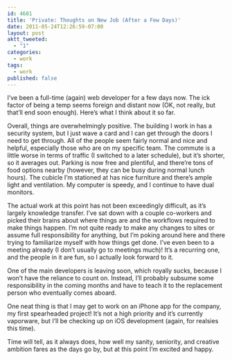 ```yaml
---
id: 4681
title: 'Private: Thoughts on New Job (After a Few Days)'
date: 2011-05-24T12:26:59-07:00
layout: post
aktt_tweeted:
  - "1"
categories:
  - work
tags:
  - work
published: false
---
```

I&#8217;ve been a full-time (again) web developer for a few days now. The ick factor of being a temp seems foreign and distant now (OK, not really, but that&#8217;ll end soon enough). Here&#8217;s what I think about it so far.

Overall, things are overwhelmingly positive. The building I work in has a security system, but I just wave a card and I can get through the doors I need to get through. All of the people seem fairly normal and nice and helpful, especially those who are on my specific team. The commute is a little worse in terms of traffic (I switched to a later schedule), but it&#8217;s shorter, so it averages out. Parking is now free and plentiful, and there&#8217;re tons of food options nearby (however, they can be busy during normal lunch hours). The cubicle I&#8217;m stationed at has nice furniture and there&#8217;s ample light and ventilation. My computer is speedy, and I continue to have dual monitors.

The actual work at this point has not been exceedingly difficult, as it&#8217;s largely knowledge transfer. I&#8217;ve sat down with a couple co-workers and picked their brains about where things are and the workflows required to make things happen. I&#8217;m not quite ready to make any changes to sites or assume full responsibility for anything, but I&#8217;m poking around here and there trying to familiarize myself with how things get done. I&#8217;ve even been to a meeting already (I don&#8217;t usually go to meetings much)! It&#8217;s a recurring one, and the people in it are fun, so I actually look forward to it.

One of the main developers is leaving soon, which royally sucks, because I won&#8217;t have the reliance to count on. Instead, I&#8217;ll probably subsume some responsibility in the coming months and have to teach it to the replacement person who eventually comes aboard.

One neat thing is that I may get to work on an iPhone app for the company, my first spearheaded project! It&#8217;s not a high priority and it&#8217;s currently vaporware, but I&#8217;ll be checking up on iOS development (again, for realsies this time).

Time will tell, as it always does, how well my sanity, seniority, and creative ambition fares as the days go by, but at this point I&#8217;m excited and happy.
